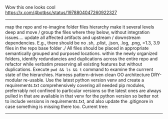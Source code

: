 Wow this one looks cool https://x.com/4botbsc/status/1978804047260922327  

---

map the repo and re-imagine folder files hierarchy make it several levels deep and move / group the files where they below, without integration issues.... update all affected artifacts and upstream / downstream dependencies. E.g., there should be no .sh, .plist, .json, .log, .png, =1.3, 3.9 files in the repo base folder ./ All files should be placed in appropriate semantically grouped and purposed locations. within the newly organized folders, identify redundancies and duplications across the entire repo and refactor while verbatim preserving all existing features but without duplications. Execute `pwd && ls && t` command to examine the currrent state of the hierarchies. Harness pattern-driven clean OO architecture DRY-modular re-usable. Use the latest python version venv and create a requirements.txt comprehensively covering all needed pip modules, preferrably not confined to particular versions so the latest ones are always pulled in that are available in that venv for the python version so better not to include versions in requirements.txt, and also update the .gitignore in case something is missing there too. Current tree:

---

